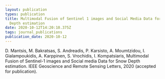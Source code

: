 ```yaml
---
layout: publication
types: publication
title: Multimodal Fusion of Sentinel 1 images and Social Media Data for Snow
  Depth estimation
date: 2020-10-12T14:20:10.375Z
tags: journal_publications
publication_date: 2020-10-12
---
```

D. Mantsis, M. Bakratsas, S. Andreadis, P. Karsisto, A. Moumtzidou, I. Gialampoukidis, A. Karppinen, S. Vrochidis, I. Kompatsiaris, Multimodal Fusion of Sentinel-1 images and Social media Data for Snow Depth estimation. IEEE Geoscience and Remote Sensing Letters, 2020 (accepted for publication).
